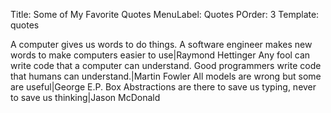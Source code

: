 Title: Some of My Favorite Quotes
MenuLabel: Quotes
POrder: 3
Template: quotes

A computer gives us words to do things. A software engineer makes new words to make computers easier to use|Raymond Hettinger
Any fool can write code that a computer can understand. Good programmers write code that humans can understand.|Martin Fowler
All models are wrong but some are useful|George E.P. Box
Abstractions are there to save us typing, never to save us thinking|Jason McDonald